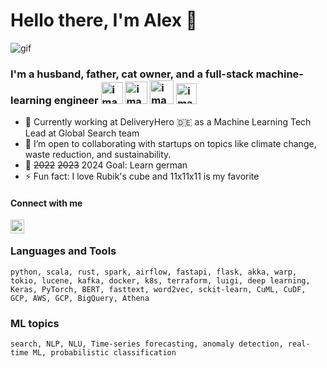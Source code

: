 # Hello there, I'm Alex 👋

![gif](https://media.giphy.com/media/Nx0rz3jtxtEre/giphy.gif)


### I'm a husband, father, cat owner, and a full-stack machine-learning engineer <img width="35" alt="image" src="https://github.com/subpath/subpath/assets/11722602/6531673f-a7f2-4aab-b221-032a41ca0bde"> <img width="36" alt="image" src="https://github.com/subpath/subpath/assets/11722602/284960a3-cebf-4fa1-870b-17b4ba1bb690"> <img width="38" alt="image" src="https://github.com/subpath/subpath/assets/11722602/93dc5738-53ef-4240-a507-22dc78d5d436"> <img width="33" alt="image" src="https://github.com/subpath/subpath/assets/11722602/b0386f56-ee72-4996-94ae-c62e155a2d7c">






- 🔭 Currently working at DeliveryHero 🇩🇪 as a Machine Learning Tech Lead at Global Search team
- 👯 I’m open to collaborating with startups on topics like climate change, waste reduction, and sustainability.
- 🥅 ~~2022~~ ~~2023~~ 2024 Goal: Learn german
- ⚡ Fun fact: I love Rubik's cube and 11x11x11 is my favorite

#### Connect with me

[<img align="left" alt="codeSTACKr | LinkedIn" width="22px" src="https://cdn.jsdelivr.net/npm/simple-icons@v3/icons/linkedin.svg" />][linkedin]
<br>

### Languages and Tools

```python, scala, rust, spark, airflow, fastapi, flask, akka, warp, tokio, lucene, kafka, docker, k8s, terraform, luigi, deep learning, Keras, PyTorch, BERT, fasttext, word2vec, sckit-learn, CuML, CuDF, GCP, AWS, GCP, BigQuery, Athena```

### ML topics

```search, NLP, NLU, Time-series forecasting, anomaly detection, real-time ML, probabilistic classification```

[linkedin]: https://www.linkedin.com/in/aosipenko/
